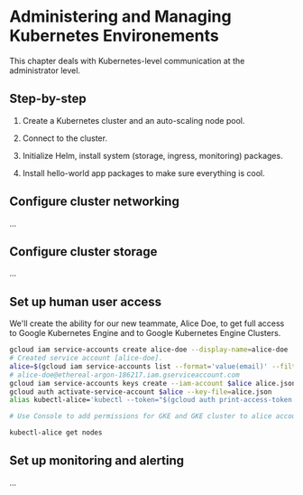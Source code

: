 # Administering and Managing Kubernetes Environements

This chapter deals with Kubernetes-level communication at the administrator level.

## Step-by-step

1. Create a Kubernetes cluster and an auto-scaling node pool.

2. Connect to the cluster.

3. Initialize Helm, install system (storage, ingress, monitoring) packages.

4. Install hello-world app packages to make sure everything is cool.

## Configure cluster networking

...

## Configure cluster storage

...

## Set up human user access

We'll create the ability for our new teammate, Alice Doe, to get full access to Google Kubernetes Engine and to Google Kubernetes Engine Clusters.

```sh
gcloud iam service-accounts create alice-doe --display-name=alice-doe
# Created service account [alice-doe].
alice=$(gcloud iam service-accounts list --format='value(email)' --filter='displayName:alice-doe')
# alice-doe@ethereal-argon-186217.iam.gserviceaccount.com
gcloud iam service-accounts keys create --iam-account $alice alice.json
gcloud auth activate-service-account $alice --key-file=alice.json
alias kubectl-alice='kubectl --token="$(gcloud auth print-access-token --account=$alice)"'

# Use Console to add permissions for GKE and GKE cluster to alice account

kubectl-alice get nodes
```

## Set up monitoring and alerting

...
